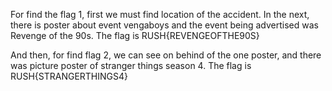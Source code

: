 For find the flag 1, first we must find location of the accident. In the next, there is poster about event vengaboys and the event being advertised was Revenge of the 90s. The flag is RUSH{REVENGEOFTHE90S}

And then, for find flag 2, we can see on behind of the one poster, and there was picture poster of stranger things season 4. The flag is RUSH{STRANGERTHINGS4} 
